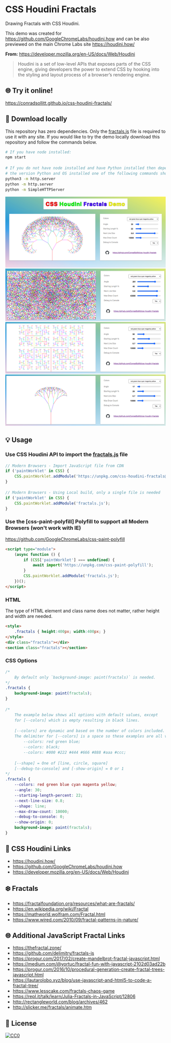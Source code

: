 # CSS Houdini Fractals

Drawing Fractals with CSS Houdini.

This demo was created for https://github.com/GoogleChromeLabs/houdini.how and can be also previewed on the main Chrome Labs site https://houdini.how/

**From:** https://developer.mozilla.org/en-US/docs/Web/Houdini
> Houdini is a set of low-level APIs that exposes parts of the CSS engine, giving developers the power to extend CSS by hooking into the styling and layout process of a browser’s rendering engine.

## 🌐 Try it online!

https://conradsollitt.github.io/css-houdini-fractals/

## 🚀 Download locally

This repository has zero dependencies. Only the [fractals.js](fractals.js) file is required to use it with any site. If you would like to try the demo locally download this repository and follow the commands below.

```bash
# If you have node installed:
npm start

# If you do not have node installed and have Python installed then depending on
# the version Python and OS installed one of the following commands should work:
python3 -m http.server
python -m http.server
python -m SimpleHTTPServer
```

<img src="img/css-houdini-fractals.png" alt="CSS Houdini Fractals">

<img src="img/fractals-1.png" alt="CSS Houdini Fractals">

<img src="img/fractals-2.png" alt="CSS Houdini Fractals">

<img src="img/fractals-3.png" alt="CSS Houdini Fractals">

## 💡 Usage

### Use CSS Houdini API to import the [fractals.js](fractals.js) file

```js
// Modern Browsers - Import JavaScript file from CDN
if ('paintWorklet' in CSS) {
    CSS.paintWorklet.addModule('https://unpkg.com/css-houdini-fractals@1.1.0/fractals.js');
}

// Modern Browsers - Using Local build, only a single file is needed
if ('paintWorklet' in CSS) {
    CSS.paintWorklet.addModule('fractals.js');
}
```

### Use the [css-paint-polyfill] Polyfill to support all Modern Browsers (won't work with IE)

https://github.com/GoogleChromeLabs/css-paint-polyfill

```html
<script type="module">
    (async function () {
        if (CSS['paintWorklet'] === undefined) {
            await import('https://unpkg.com/css-paint-polyfill');
        }
        CSS.paintWorklet.addModule('fractals.js');
    })();
</script>
```

### HTML

The type of HTML element and class name does not matter, rather height and width are needed.

```html
<style>
    .fractals { height:400px; width:400px; }
</style>
<div class="fractals"></div>
<section class="fractals"></section>
```

### CSS Options

```css
/*
    By default only `background-image: paint(fractals)` is needed.
*/
.fractals {
    background-image: paint(fractals);
}

/*
    The example below shows all options with default values, except
    for [--colors] which is empty resulting in black lines.

    [--colors] are dynamic and based on the number of colors included.
    The delimiter for [--colors] is a space so these examples are all valid:
        --colors: red green blue;
        --colors: black;
        --colors: #000 #222 #444 #666 #888 #aaa #ccc;

    [--shape] = One of [line, circle, square]
    [--debug-to-console] and [-show-origin] = 0 or 1
*/
.fractals {
    --colors: red green blue cyan magenta yellow;
    --angle: 30;
    --starting-length-percent: 22;
    --next-line-size: 0.8;
    --shape: line;
    --max-draw-count: 10000;
    --debug-to-console: 0;
    --show-origin: 0;
    background-image: paint(fractals);
}
```

## 🎨 CSS Houdini Links

* https://houdini.how/
* https://github.com/GoogleChromeLabs/houdini.how
* https://developer.mozilla.org/en-US/docs/Web/Houdini

## ❄️ Fractals

* https://fractalfoundation.org/resources/what-are-fractals/
* https://en.wikipedia.org/wiki/Fractal
* https://mathworld.wolfram.com/Fractal.html
* https://www.wired.com/2010/09/fractal-patterns-in-nature/

## 🌐 Additional JavaScript Fractal Links
* https://thefractal.zone/
* https://github.com/delimitry/fractals-js
* https://progur.com/2017/02/create-mandelbrot-fractal-javascript.html
* https://medium.com/@yortuc/fractal-fun-with-javascript-2102d03ad22b
* https://progur.com/2016/10/procedural-generation-create-fractal-trees-javascript.html
* https://lautarolobo.xyz/blog/use-javascript-and-html5-to-code-a-fractal-tree/
* https://www.lesscake.com/fractals-chaos-game
* https://repl.it/talk/learn/Julia-Fractals-in-JavaScript/12806
* http://rectangleworld.com/blog/archives/462
* http://slicker.me/fractals/animate.htm

## 📝 License

[![CC0](https://licensebuttons.net/p/zero/1.0/88x31.png)](https://creativecommons.org/publicdomain/zero/1.0/)
